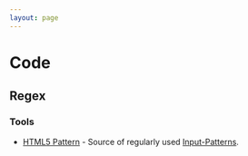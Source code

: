 ```yaml
---
layout: page
---
```


# Code

## Regex

### Tools

- [HTML5 Pattern](http://html5pattern.com/) - Source of regularly used [Input-Patterns](https://html.spec.whatwg.org/#the-pattern-attribute).
